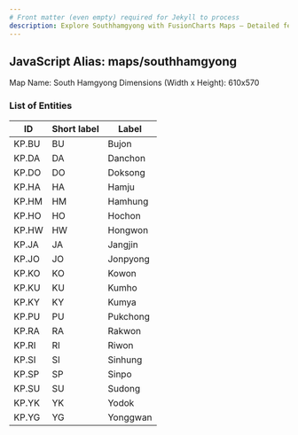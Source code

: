 ```yaml
---
# Front matter (even empty) required for Jekyll to process
description: Explore Southhamgyong with FusionCharts Maps – Detailed features for seamless integration. Try now & enhance your data visualization today! 
---
```


## JavaScript Alias: maps/southhamgyong

Map Name: South Hamgyong
Dimensions (Width x Height): 610x570





### List of Entities

ID | Short label | Label
---|---|---|
KP.BU|BU|Bujon
KP.DA|DA|Danchon
KP.DO|DO|Doksong
KP.HA|HA|Hamju
KP.HM|HM|Hamhung
KP.HO|HO|Hochon
KP.HW|HW|Hongwon
KP.JA|JA|Jangjin
KP.JO|JO|Jonpyong
KP.KO|KO|Kowon
KP.KU|KU|Kumho
KP.KY|KY|Kumya
KP.PU|PU|Pukchong
KP.RA|RA|Rakwon
KP.RI|RI|Riwon
KP.SI|SI|Sinhung
KP.SP|SP|Sinpo
KP.SU|SU|Sudong
KP.YK|YK|Yodok
KP.YG|YG|Yonggwan